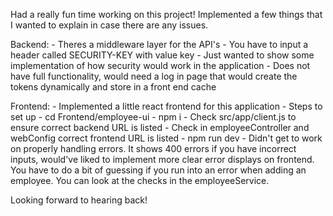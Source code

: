 Had a really fun time working on this project! Implemented a few things that I wanted to explain in case there are any issues.

Backend:
    - Theres a middleware layer for the API's
    - You have to input a header called SECURITY-KEY with value key 
    - Just wanted to show some implementation of how security would work in the application
    - Does not have full functionality, would need a log in page that would create the tokens dynamically and store in a front end cache 

Frontend:
    - Implemented a little react frontend for this application
    - Steps to set up 
        - cd Frontend/employee-ui
        - npm i
        - Check src/app/client.js to ensure correct backend URL is listed 
        - Check in employeeController and webConfig correct frontend URL is listed 
        - npm run dev 
    - Didn't get to work on properly handling errors. It shows 400 errors if you have incorrect inputs, would've liked to implement more clear error displays on frontend. You have to do a bit of guessing if you run into an error when adding an employee. You can look at the checks in the employeeService.

Looking forward to hearing back! 